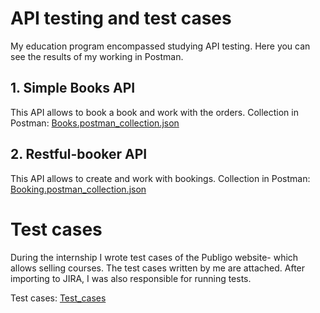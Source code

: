 # API testing and test cases

My education program encompassed studying API testing. Here you can see the results of my working in Postman.

## 1. Simple Books API
This API allows to book a book and work with the orders. 
Collection in Postman: [Books.postman_collection.json](Books.postman_collection.json)


## 2. Restful-booker API
This API allows to create and work with bookings.
Collection in Postman: [Booking.postman_collection.json](Booking.postman_collection.json)


# Test cases
During the internship I wrote test cases of the Publigo website- which allows selling courses. The test cases written by me are attached. After importing to JIRA, I was also responsible for running tests.

Test cases: [Test_cases](Test_cases)
